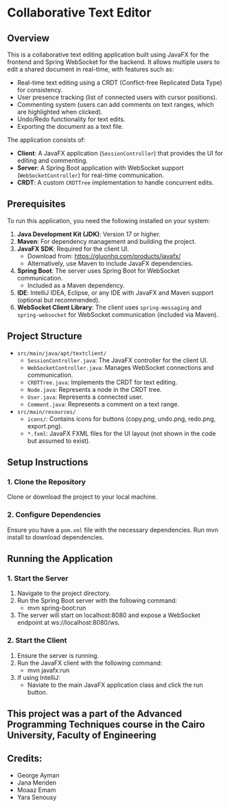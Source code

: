 # Collaborative Text Editor

## Overview
This is a collaborative text editing application built using JavaFX for the frontend and Spring WebSocket for the backend. It allows multiple users to edit a shared document in real-time, with features such as:
- Real-time text editing using a CRDT (Conflict-free Replicated Data Type) for consistency.
- User presence tracking (list of connected users with cursor positions).
- Commenting system (users can add comments on text ranges, which are highlighted when clicked).
- Undo/Redo functionality for text edits.
- Exporting the document as a text file.

The application consists of:
- **Client**: A JavaFX application (`SessionController`) that provides the UI for editing and commenting.
- **Server**: A Spring Boot application with WebSocket support (`WebSocketController`) for real-time communication.
- **CRDT**: A custom `CRDTTree` implementation to handle concurrent edits.

## Prerequisites
To run this application, you need the following installed on your system:
1. **Java Development Kit (JDK)**: Version 17 or higher.
2. **Maven**: For dependency management and building the project.
3. **JavaFX SDK**: Required for the client UI.
   - Download from: https://gluonhq.com/products/javafx/
   - Alternatively, use Maven to include JavaFX dependencies.
4. **Spring Boot**: The server uses Spring Boot for WebSocket communication.
   - Included as a Maven dependency.
5. **IDE**: IntelliJ IDEA, Eclipse, or any IDE with JavaFX and Maven support (optional but recommended).
6. **WebSocket Client Library**: The client uses `spring-messaging` and `spring-websocket` for WebSocket communication (included via Maven).

## Project Structure
- `src/main/java/apt/textclient/`
  - `SessionController.java`: The JavaFX controller for the client UI.
  - `WebSocketController.java`: Manages WebSocket connections and communication.
  - `CRDTTree.java`: Implements the CRDT for text editing.
  - `Node.java`: Represents a node in the CRDT tree.
  - `User.java`: Represents a connected user.
  - `Comment.java`: Represents a comment on a text range.
- `src/main/resources/`
  - `icons/`: Contains icons for buttons (copy.png, undo.png, redo.png, export.png).
  - `*.fxml`: JavaFX FXML files for the UI layout (not shown in the code but assumed to exist).

## Setup Instructions

### 1. Clone the Repository
Clone or download the project to your local machine.

### 2. Configure Dependencies
Ensure you have a `pom.xml` file with the necessary dependencies.
Run mvn install to download dependencies.

## Running the Application
### 1. Start the Server
1. Navigate to the project directory.
2. Run the Spring Boot server with the following command:
   - mvn spring-boot:run
3. The server will start on localhost:8080 and expose a WebSocket endpoint at ws://localhost:8080/ws.

### 2. Start the Client
1. Ensure the server is running.
2. Run the JavaFX client with the following command:
   - mvn javafx:run
3. If using IntelliJ:
   - Naviate to the main JavaFX application class and click the run button.


## This project was a part of the Advanced Programming Techniques course in the Cairo University, Faculty of Engineering

## Credits: 

* George Ayman
* Jana Meriden
* Moaaz Emam
* Yara Senousy


    
